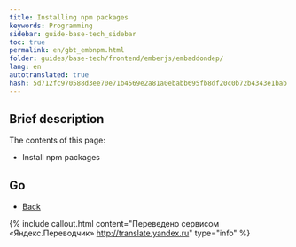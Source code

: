 ```yaml
--- 
title: Installing npm packages 
keywords: Programming 
sidebar: guide-base-tech_sidebar 
toc: true 
permalink: en/gbt_embnpm.html 
folder: guides/base-tech/frontend/emberjs/embaddondep/ 
lang: en 
autotranslated: true 
hash: 5d712fc970588d3ee70e71b4569e2a81a0ebabb695fb8df20c0b72b4343e1bab 
--- 
```


## Brief description 

The contents of this page: 

* Install npm packages 

## Go 

* [Back](gbt_emberjs.html)


{% include callout.html content="Переведено сервисом «Яндекс.Переводчик» <http://translate.yandex.ru>" type="info" %}